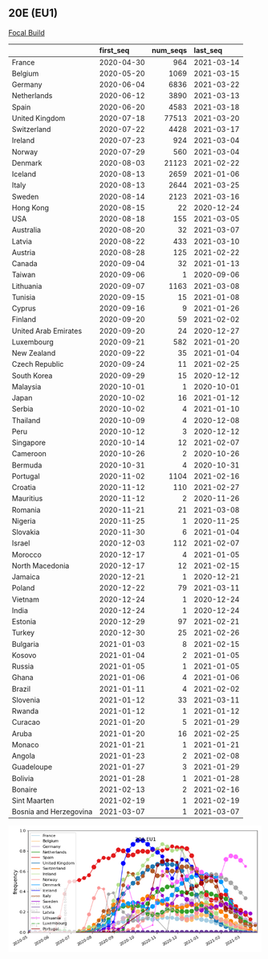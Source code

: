 

## 20E (EU1)
[Focal Build](https://nextstrain.org/groups/neherlab/ncov/20A.EU1?f_region=Europe)

|                        | first_seq   |   num_seqs | last_seq   |
|:-----------------------|:------------|-----------:|:-----------|
| France                 | 2020-04-30  |        964 | 2021-03-14 |
| Belgium                | 2020-05-20  |       1069 | 2021-03-15 |
| Germany                | 2020-06-04  |       6836 | 2021-03-22 |
| Netherlands            | 2020-06-12  |       3890 | 2021-03-13 |
| Spain                  | 2020-06-20  |       4583 | 2021-03-18 |
| United Kingdom         | 2020-07-18  |      77513 | 2021-03-20 |
| Switzerland            | 2020-07-22  |       4428 | 2021-03-17 |
| Ireland                | 2020-07-23  |        924 | 2021-03-04 |
| Norway                 | 2020-07-29  |        560 | 2021-03-04 |
| Denmark                | 2020-08-03  |      21123 | 2021-02-22 |
| Iceland                | 2020-08-13  |       2659 | 2021-01-06 |
| Italy                  | 2020-08-13  |       2644 | 2021-03-25 |
| Sweden                 | 2020-08-14  |       2123 | 2021-03-16 |
| Hong Kong              | 2020-08-15  |         22 | 2020-12-24 |
| USA                    | 2020-08-18  |        155 | 2021-03-05 |
| Australia              | 2020-08-20  |         32 | 2021-03-07 |
| Latvia                 | 2020-08-22  |        433 | 2021-03-10 |
| Austria                | 2020-08-28  |        125 | 2021-02-22 |
| Canada                 | 2020-09-04  |         32 | 2021-01-13 |
| Taiwan                 | 2020-09-06  |          1 | 2020-09-06 |
| Lithuania              | 2020-09-07  |       1163 | 2021-03-08 |
| Tunisia                | 2020-09-15  |         15 | 2021-01-08 |
| Cyprus                 | 2020-09-16  |          9 | 2021-01-26 |
| Finland                | 2020-09-20  |         59 | 2021-02-02 |
| United Arab Emirates   | 2020-09-20  |         24 | 2020-12-27 |
| Luxembourg             | 2020-09-21  |        582 | 2021-01-20 |
| New Zealand            | 2020-09-22  |         35 | 2021-01-04 |
| Czech Republic         | 2020-09-24  |         11 | 2021-02-25 |
| South Korea            | 2020-09-29  |         15 | 2020-12-12 |
| Malaysia               | 2020-10-01  |          1 | 2020-10-01 |
| Japan                  | 2020-10-02  |         16 | 2021-01-12 |
| Serbia                 | 2020-10-02  |          4 | 2021-01-10 |
| Thailand               | 2020-10-09  |          4 | 2020-12-08 |
| Peru                   | 2020-10-12  |          3 | 2020-12-12 |
| Singapore              | 2020-10-14  |         12 | 2021-02-07 |
| Cameroon               | 2020-10-26  |          2 | 2020-10-26 |
| Bermuda                | 2020-10-31  |          4 | 2020-10-31 |
| Portugal               | 2020-11-02  |       1104 | 2021-02-16 |
| Croatia                | 2020-11-12  |        110 | 2021-02-27 |
| Mauritius              | 2020-11-12  |          2 | 2020-11-26 |
| Romania                | 2020-11-21  |         21 | 2021-03-08 |
| Nigeria                | 2020-11-25  |          1 | 2020-11-25 |
| Slovakia               | 2020-11-30  |          6 | 2021-01-04 |
| Israel                 | 2020-12-03  |        112 | 2021-02-07 |
| Morocco                | 2020-12-17  |          4 | 2021-01-05 |
| North Macedonia        | 2020-12-17  |         12 | 2021-02-15 |
| Jamaica                | 2020-12-21  |          1 | 2020-12-21 |
| Poland                 | 2020-12-22  |         79 | 2021-03-11 |
| Vietnam                | 2020-12-24  |          1 | 2020-12-24 |
| India                  | 2020-12-24  |          1 | 2020-12-24 |
| Estonia                | 2020-12-29  |         97 | 2021-02-21 |
| Turkey                 | 2020-12-30  |         25 | 2021-02-26 |
| Bulgaria               | 2021-01-03  |          8 | 2021-02-15 |
| Kosovo                 | 2021-01-04  |          2 | 2021-01-05 |
| Russia                 | 2021-01-05  |          1 | 2021-01-05 |
| Ghana                  | 2021-01-06  |          4 | 2021-01-06 |
| Brazil                 | 2021-01-11  |          4 | 2021-02-02 |
| Slovenia               | 2021-01-12  |         33 | 2021-03-11 |
| Rwanda                 | 2021-01-12  |          1 | 2021-01-12 |
| Curacao                | 2021-01-20  |          5 | 2021-01-29 |
| Aruba                  | 2021-01-20  |         16 | 2021-02-25 |
| Monaco                 | 2021-01-21  |          1 | 2021-01-21 |
| Angola                 | 2021-01-23  |          2 | 2021-02-08 |
| Guadeloupe             | 2021-01-27  |          3 | 2021-01-29 |
| Bolivia                | 2021-01-28  |          1 | 2021-01-28 |
| Bonaire                | 2021-02-13  |          2 | 2021-02-16 |
| Sint Maarten           | 2021-02-19  |          1 | 2021-02-19 |
| Bosnia and Herzegovina | 2021-03-07  |          1 | 2021-03-07 |

![Overall trends 20A.EU1](/overall_trends_figures/overall_trends_20A.EU1.png)
